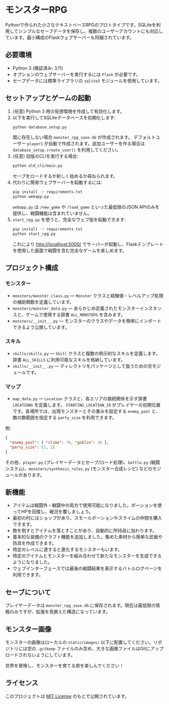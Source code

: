 # モンスターRPG

Pythonで作られた小さなテキストベースRPGのプロトタイプです。SQLiteを利用してシンプルなセーブデータを保存し、複数のユーザーアカウントにも対応しています。最小構成のFlaskウェブサーバーも同梱されています。

## 必要環境
- Python 3 (検証済み: 3.11)
- オプションのウェブサーバーを実行するには `Flask` が必要です。
- セーブデータには標準ライブラリの `sqlite3` モジュールを使用しています。

## セットアップとゲームの起動
1. (任意) Python 3 用の仮想環境を作成して有効化します。
2. 以下を実行してSQLiteデータベースを初期化します:
   ```bash
   python database_setup.py
   ```
   既に存在しない場合 `monster_rpg_save.db` が作成されます。
   デフォルトユーザー `player1` が自動で作成されます。追加ユーザーを作る場合は `database_setup.create_user()` を利用してください。
3. (任意) 旧版のCLIを実行する場合:
   ```bash
   python old_cli/main.py
   ```
   セーブをロードするか新しく始めるか尋ねられます。
4. 代わりに簡易ウェブサーバーを起動するには:
   ```bash
   pip install -r requirements.txt
   python webapp.py
   ```
   `webapp.py` は `/new_game` や `/load_game` といった最低限のJSON APIのみを提供し、戦闘機能は含まれていません。
5. `start_rpg.py` を使うと、完全なウェブ版を起動できます:
   ```bash
   pip install -r requirements.txt
   python start_rpg.py
   ```
   これにより <http://localhost:5000/> でサーバーが起動し、Flaskテンプレートを使用した画面で戦闘を含む完全なゲームを楽しめます。

## プロジェクト構成

### モンスター
- `monsters/monster_class.py` — `Monster` クラスと経験値・レベルアップ処理の補助関数を定義しています。
- `monsters/monster_data.py` — あらかじめ定義されたモンスターインスタンスと、ゲームで使用する辞書 `ALL_MONSTERS` を含みます。
- `monsters/__init__.py` — モンスターのクラスやデータを簡単にインポートできるよう公開しています。

### スキル
- `skills/skills.py` — `Skill` クラスと複数の例示的なスキルを定義します。辞書 `ALL_SKILLS` に利用可能なスキルを格納しています。
- `skills/__init__.py` — ディレクトリをパッケージとして扱うための空モジュールです。

### マップ
- `map_data.py` — `Location` クラスと、各エリアの接続関係を示す辞書 `LOCATIONS` を定義します。 `STARTING_LOCATION_ID` がプレイヤーの初期位置です。各場所では、出現モンスターとその重みを設定する `enemy_pool` と、敵の数範囲を指定する `party_size` を利用できます。

例:

```json
{
  "enemy_pool": { "slime": 70, "goblin": 30 },
  "party_size": [1, 2]
}
```

その他、`player.py` (プレイヤーデータとセーブ/ロード処理)、`battle.py` (戦闘システム)、`monsters/synthesis_rules.py` (モンスター合成レシピ) などのモジュールがあります。

## 新機能
- アイテムは戦闘外・戦闘中の両方で使用可能になりました。ポーションを使ってHPを回復し、戦況を覆しましょう。
- 最初の村にはショップがあり、スモールポーションやスライムの仲間を購入できます。
- 敵を倒すとアイテムを落とすことがあり、自動的に所持品に加わります。
- 基本的な装備のクラフト機能を追加しました。集めた素材から簡単な武器や防具を作成できます。
- 特定のレベルに達すると進化するモンスターもいます。
- 特定のアイテムとモンスターを組み合わせて新たなモンスターを生成できるようになりました。
- ウェブインターフェースでは最後の戦闘結果を表示するバトルログページを利用できます。

## セーブについて
プレイヤーデータは `monster_rpg_save.db` に保存されます。現在は最低限の情報のみですが、拡張を見据えた構造になっています。

## モンスター画像
モンスターの画像はローカルの `static/images/` 以下に配置してください。リポジトリには空の `.gitkeep` ファイルのみ含め、大きな画像ファイルはGitにアップロードされないようにしています。

世界を冒険し、モンスターを育てる旅を楽しんでください！

## ライセンス
このプロジェクトは [MIT License](../LICENSE) のもとで公開されています。
